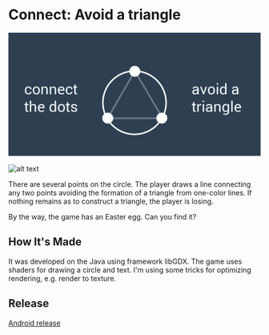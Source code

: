 # Connect: Avoid a triangle
![alt text](./images/image.png "Promo")

![alt text](./images/src.png "Game screenshot")

There are several points on the circle. The player draws a line connecting any two points avoiding the formation of a triangle from one-color lines. If nothing remains as to construct a triangle, the player is losing.

By the way, the game has an Easter egg. Can you find it?

## How It's Made

It was developed on the Java using framework libGDX.
The game uses shaders for drawing a circle and text.
I'm using some tricks for optimizing rendering, e.g. render to texture.

## Release
[Android release](./android/android-release.apk)
